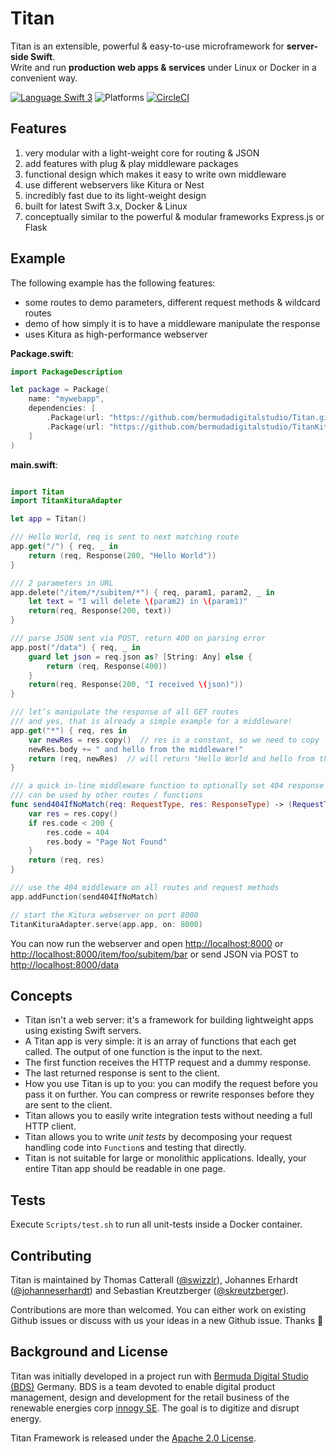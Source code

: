 # Titan

Titan is an extensible, powerful & easy-to-use microframework for <b>server-side Swift</b>.<br/>
Write and run **production web apps & services** under Linux or Docker in a convenient way.

[![Language Swift 3](https://img.shields.io/badge/Language-Swift%203-orange.svg)](https://swift.org) ![Platforms](https://img.shields.io/badge/Platforms-Docker%20%7C%20Linux%20%7C%20macOS-blue.svg) [![CircleCI](https://circleci.com/gh/bermudadigitalstudio/Titan/tree/master.svg?style=shield)](https://circleci.com/gh/bermudadigitalstudio/Titan)

## Features

1. very modular with a light-weight core for routing & JSON
1. add features with plug & play middleware packages
1. functional design which makes it easy to write own middleware
1. use different webservers like Kitura or Nest
1. incredibly fast due to its light-weight design
1. built for latest Swift 3.x, Docker & Linux
1. conceptually similar to the powerful & modular frameworks Express.js or Flask

## Example

The following example has the following features:

- some routes to demo parameters, different request methods & wildcard routes
- demo of how simply it is to have a middleware manipulate the response
- uses Kitura as high-performance webserver


**Package.swift**:

```swift
import PackageDescription

let package = Package(
    name: "mywebapp",
    dependencies: [
        .Package(url: "https://github.com/bermudadigitalstudio/Titan.git", majorVersion: 0, minor: 7),
        .Package(url: "https://github.com/bermudadigitalstudio/TitanKituraAdapter.git", majorVersion: 0, minor: 4)
    ]
)
```


**main.swift**:

```swift

import Titan
import TitanKituraAdapter

let app = Titan()

/// Hello World, req is sent to next matching route 
app.get("/") { req, _ in
    return (req, Response(200, "Hello World"))
}

/// 2 parameters in URL
app.delete("/item/*/subitem/*") { req, param1, param2, _ in
	let text = "I will delete \(param2) in \(param1)"
    return(req, Response(200, text))
}

/// parse JSON sent via POST, return 400 on parsing error
app.post("/data") { req, _ in
    guard let json = req.json as? [String: Any] else {
        return (req, Response(400))
    }
    return(req, Response(200, "I received \(json)"))
}

/// let’s manipulate the response of all GET routes
/// and yes, that is already a simple example for a middleware!
app.get("*") { req, res in
	var newRes = res.copy()  // res is a constant, so we need to copy
	newRes.body += " and hello from the middleware!"
    return (req, newRes)  // will return "Hello World and hello from the middleware!"
}

/// a quick in-line middleware function to optionally set 404 response code
/// can be used by other routes / functions
func send404IfNoMatch(req: RequestType, res: ResponseType) -> (RequestType, ResponseType) {
	var res = res.copy()
	if res.code < 200 {
		res.code = 404
		res.body = "Page Not Found"
	}
	return (req, res)
}

/// use the 404 middleware on all routes and request methods
app.addFunction(send404IfNoMatch)

// start the Kitura webserver on port 8000
TitanKituraAdapter.serve(app.app, on: 8000)
```

You can now run the webserver and open [http://localhost:8000](http://localhost:8000) or [http://localhost:8000/item/foo/subitem/bar](http://localhost:8000/item/apple/subitem/banana) or send JSON via POST to [http://localhost:8000/data](http://localhost:8000/data)

## Concepts

- Titan isn't a web server: it's a framework for building lightweight apps using existing Swift servers.
- A Titan app is very simple: it is an array of functions that each get called. The output of one function is the input to the next.
- The first function receives the HTTP request and a dummy response.
- The last returned response is sent to the client.
- How you use Titan is up to you: you can modify the request before you pass it on further. You can compress or rewrite responses before they are sent to the client.
- Titan allows you to easily write integration tests without needing a full HTTP client.
- Titan allows you to write _unit tests_ by decomposing your request handling code into `Function`s and testing that directly.
- Titan is not suitable for large or monolithic applications. Ideally, your entire Titan app should be readable in one page.

## Tests

Execute `Scripts/test.sh` to run all unit-tests inside a Docker container.

## Contributing

Titan is maintained by Thomas Catterall ([@swizzlr](https://github.com/swizzlr)), Johannes Erhardt ([@johanneserhardt](https://github.com/johanneserhardt)) and Sebastian Kreutzberger ([@skreutzberger](https://github.com/skreutzberger)).

Contributions are more than welcomed. You can either work on existing Github issues or discuss with us your ideas in a new Github issue. Thanks 🙌

## Background and License

Titan was initially developed in a project run with [Bermuda Digital Studio (BDS)](http://www.bdstudio.de) Germany. BDS is a team devoted to enable digital product management, design and development for the retail business of the renewable energies corp [innogy SE](http://www.innogy.com). The goal is to digitize and disrupt energy.

Titan Framework is released under the [Apache 2.0 License](https://github.com/bermudadigitalstudio/titan/blob/master/LICENSE.txt).
